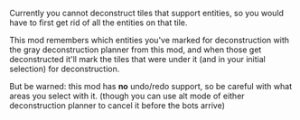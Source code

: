 Currently you cannot deconstruct tiles that support entities, so you would have to first get rid of all the entities on that tile.

This mod remembers which entities you've marked for deconstruction with the gray deconstruction planner from this mod,
and when those get deconstructed it'll mark the tiles that were under it (and in your initial selection) for deconstruction.

But be warned: this mod has **no** undo/redo support, so be careful with what areas you select with it.
(though you can use alt mode of either deconstruction planner to cancel it before the bots arrive)
